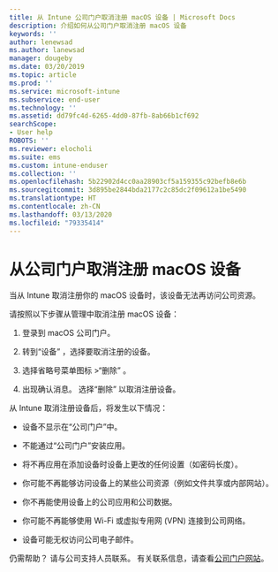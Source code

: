 ```yaml
---
title: 从 Intune 公司门户取消注册 macOS 设备 | Microsoft Docs
description: 介绍如何从公司门户取消注册 macOS 设备
keywords: ''
author: lenewsad
ms.author: lanewsad
manager: dougeby
ms.date: 03/20/2019
ms.topic: article
ms.prod: ''
ms.service: microsoft-intune
ms.subservice: end-user
ms.technology: ''
ms.assetid: dd79fc4d-6265-4dd0-87fb-8ab66b1cf692
searchScope:
- User help
ROBOTS: ''
ms.reviewer: elocholi
ms.suite: ems
ms.custom: intune-enduser
ms.collection: ''
ms.openlocfilehash: 5b22902d4cc0aa28903cf5a159355c92befb8e6b
ms.sourcegitcommit: 3d895be2844bda2177c2c85dc2f09612a1be5490
ms.translationtype: HT
ms.contentlocale: zh-CN
ms.lasthandoff: 03/13/2020
ms.locfileid: "79335414"
---
```

# <a name="unenroll-your-macos-device-from-company-portal"></a>从公司门户取消注册 macOS 设备

当从 Intune 取消注册你的 macOS 设备时，该设备无法再访问公司资源。

请按照以下步骤从管理中取消注册 macOS 设备：

1. 登录到 macOS 公司门户。
2. 转到“设备”  ，选择要取消注册的设备。

3. 选择省略号菜单图标 >“删除”  。
4. 出现确认消息。 选择“删除”  以取消注册设备。 

从 Intune 取消注册设备后，将发生以下情况：

- 设备不显示在“公司门户”中。

- 不能通过“公司门户”安装应用。

- 将不再应用在添加设备时设备上更改的任何设置（如密码长度）。

- 你可能不再能够访问设备上的某些公司资源（例如文件共享或内部网站）。

- 你不再能使用设备上的公司应用和公司数据。

- 你可能不再能够使用 Wi-Fi 或虚拟专用网 (VPN) 连接到公司网络。

- 设备可能无权访问公司电子邮件。

仍需帮助？ 请与公司支持人员联系。 有关联系信息，请查看[公司门户网站](https://go.microsoft.com/fwlink/?linkid=2010980)。
